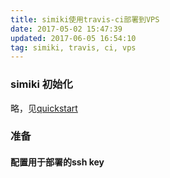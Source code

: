 ```yaml
---
title: simiki使用travis-ci部署到VPS
date: 2017-05-02 15:47:39
updated: 2017-06-05 16:54:10
tag: simiki, travis, ci, vps
---
```

### simiki 初始化
略，见[quickstart](http://simiki.org/quickstart.html)

### 准备
#### 配置用于部署的ssh key
